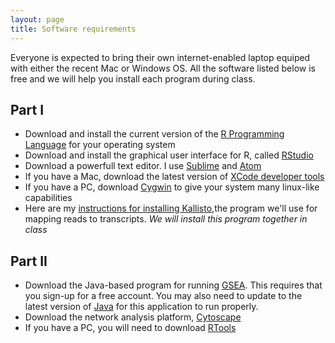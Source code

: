 ```yaml
---
layout: page
title: Software requirements
---
```


<p class="message">
Everyone is expected to bring their own internet-enabled laptop equiped with either the recent Mac or Windows OS. All the software listed below is free and we will help you install each program during class. 
</p>

## Part I
* Download and install the current version of the [R Programming Language](http://lib.stat.cmu.edu/R/CRAN/) for your operating system
* Download and install the graphical user interface for R, called [RStudio](http://www.rstudio.com/products/rstudio/download/)
* Download a powerfull text editor. I use [Sublime](http://www.sublimetext.com/) and [Atom](https://atom.io/)
* If you have a Mac, download the latest version of [XCode developer tools](https://developer.apple.com/xcode/)  
* If you have a PC, download [Cygwin](https://www.cygwin.com/) to give your system many linux-like capabilities
* Here are my [instructions for installing Kallisto](https://chmi-sops.github.io/mydoc_kallisto.html),the program we'll use for mapping reads to transcripts. *We will install this program together in class*

## Part II
* Download the Java-based program for running [GSEA](http://www.broadinstitute.org/gsea/index.jsp). This requires that you sign-up for a free account. You may also need to update to the latest version of [Java](https://www.java.com/en/) for this application to run properly. 
* Download the network analysis platform, [Cytoscape](http://www.cytoscape.org/)
* If you have a PC, you will need to download [RTools](https://cran.r-project.org/bin/windows/Rtools/)
